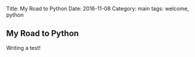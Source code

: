 Title: My Road to Python
Date: 2016-11-08
Category: main
tags: welcome, python

## My Road to Python

Writing a test!